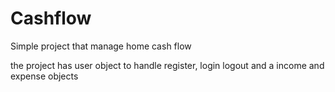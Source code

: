 # Cashflow
Simple project that manage home cash flow

the project has user object to handle register, login logout and a income and expense objects
